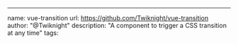 ---
name: vue-transition
url: https://github.com/Twiknight/vue-transition
author: "@Twiknight"
description: "A component to trigger a CSS transition at any time"
tags: